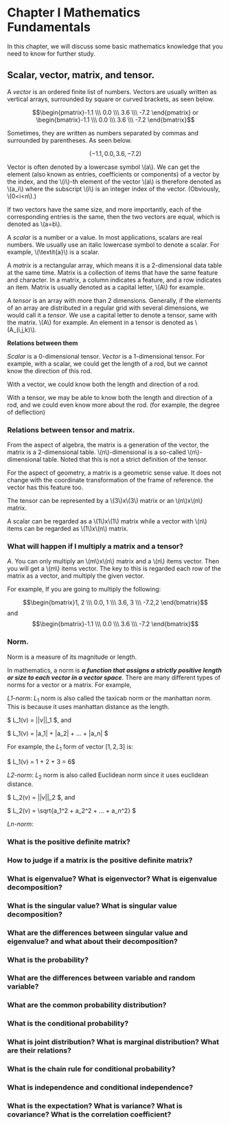 # Chapter I Mathematics Fundamentals

In this chapter, we will discuss some basic mathematics knowledge that you need to know for further study.

## Scalar, vector, matrix, and tensor.

A *vector* is an ordered finite list of numbers. Vectors are usually written as vertical arrays, surrounded by square or curved brackets, as seen below.

$$\begin{pmatrix}-1.1 \\\ 0.0 \\\ 3.6 \\\ -7.2 \end{pmatrix} or \begin{bmatrix}-1.1 \\\ 0.0 \\\ 3.6 \\\ -7.2 \end{bmatrix}$$

Sometimes, they are written as numbers separated by commas and surrounded by parentheses. As seen below.

$$(-1.1, 0.0, 3.6, -7.2)$$

Vector is often denoted by a lowercase symbol \\(a\\). We can get the element (also known as entries, coefficients or components) of a vector by the index, and the \\(i\\)-th element of the vector \\(a\\) is therefore denoted as \\(a_i\\) where the subscript \\(i\\) is an integer index of the vector. (Obviously, \\(0<i<n\\).)

If two vectors have the same size, and more importantly, each of the corresponding entries is the same, then the two vectors are equal, which is denoted as \\(a=b\\).

A *scalar* is a number or a value. In most applications, scalars are real numbers. We usually use an italic lowercase symbol to denote a scalar. For example, \\(\textit{a}\\) is a scalar.

A *matrix* is a rectangular array, which means it is a 2-dimensional data table at the same time. Matrix is a collection of items that have the same feature and character. In a matrix, a column indicates a feature, and a row indicates an item. Matrix is usually denoted as a capital letter, \\(A\\) for example.

A *tensor* is an array with more than 2 dimensions. Generally, if the elements of an array are distributed in a regular grid with several dimensions, we would call it a *tensor*. We use a capital letter to denote a tensor, same with the matrix. \\(A\\) for example. An element in a tensor is denoted as \\(A_(i,j,k)\\).

**Relations between them**

*Scalar* is a 0-dimensional tensor. *Vector* is a 1-dimensional tensor. For example, with a scalar, we could get the length of a rod, but we cannot know the direction of this rod.

With a vector, we could know both the length and direction of a rod.

With a tensor, we may be able to know both the length and direction of a rod, and we could even know more about the rod. (for example, the degree of deflection)

### Relations between tensor and matrix.

From the aspect of algebra, the matrix is a generation of the vector, the matrix is a 2-dimensional table. \\(n\\)-dimensional is a so-called \\(n\\)-dimensional table. Noted that this is not a strict definition of the tensor. 

For the aspect of geometry, a matrix is a geometric sense value. It does not change with the coordinate transformation of the frame of reference. the vector has this feature too.

The tensor can be represented by a \\(3\\)x\\(3\\) matrix or an \\(n\\)x\\(n\\) matrix.

A scalar can be regarded as a \\(1\\)x\\(1\\) matrix while a vector with \\(n\\) items can be regarded as \\(1\\)x\\(n\\) matrix.

### What will happen if I multiply a matrix and a tensor?

*A*. You can only multiply an \\(m\\)x\\(n\\) matrix and a \\(n\\) items vector. Then you will get a \\(m\\) items vector. The key to this is regarded each row of the matrix as a vector, and multiply the given vector.

For example, If you are going to multiply the following:

$$\begin{bmatrix}1, 2 \\\ 0.0, 1 \\\ 3.6, 3 \\\ -7.2,2 \end{bmatrix}$$ and $$\begin{bmatrix}-1.1 \\\ 0.0 \\\ 3.6 \\\ -7.2 \end{bmatrix}$$

### Norm.

Norm is a measure of its magnitude or length.

In mathematics, a norm is ***a function that assigns a strictly positive length or size to each vector in a vector space***. There are many different types of norms for a vector or a matrix. For example,

*L1-norm*: $L_1$ norm is also called the taxicab norm or the manhattan norm. This is because it uses manhattan distance as the length.

$ L_1(v) = ||v||_1 $, and

$ L_1(v) = |a_1| + |a_2| + ... + |a_n| $

For example, the $L_1$ form of vector $[1,2,3]$ is:

$ L_1(v) = 1 + 2 + 3 = 6$

*L2-norm*: $L_2$ norm is also called Euclidean norm since it uses euclidean distance.

$ L_2(v) = ||v||_2 $, and

$ L_2(v) =   \sqrt{a_1^2 + a_2^2 + ... + a_n^2} $

*Ln-norm*: 

###  What is the positive definite matrix?

###  How to judge if a matrix is the positive definite matrix?

###  What is eigenvalue? What is eigenvector? What is eigenvalue decomposition?

###  What is the singular value? What is singular value decomposition?

###  What are the differences between singular value and eigenvalue? and what about their decomposition?

###  What is the probability?

###  What are the differences between variable and random variable?

###  What are the common probability distribution?

###  What is the conditional probability?

###  What is joint distribution? What is marginal distribution? What are their relations?

###  What is the chain rule for conditional probability?

###  What is independence and conditional independence?

###  What is the expectation? What is variance? What is covariance? What is the correlation coefficient?